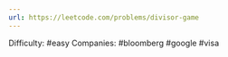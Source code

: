 ```yaml
---
url: https://leetcode.com/problems/divisor-game
---
```


Difficulty: #easy
Companies: #bloomberg #google #visa